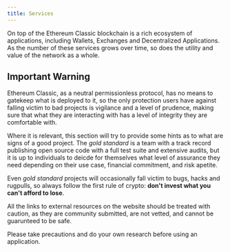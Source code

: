 ```yaml
---
title: Services
---
```


On top of the Ethereum Classic blockchain is a rich ecosystem of applications, including Wallets, Exchanges and Decentralized Applications. As the number of these services grows over time, so does the utility and value of the network as a whole.

## Important Warning

Ethereum Classic, as a neutral permissionless protocol, has no means to gatekeep what is deployed to it, so the only protection users have against falling victim to bad projects is vigilance and a level of prudence, making sure that what they are interacting with has a level of integrity they are comfortable with.

Where it is relevant, this section will try to provide some hints as to what are signs of a good project. The _gold standard_ is a team with a track record publishing open source code with a full test suite and extensive audits, but it is up to individuals to deicde for themselves what level of assurance they need depending on their use case, financial commitment, and risk apetite.

Even _gold standard_ projects will occasionally fall victim to bugs, hacks and rugpulls, so always follow the first rule of crypto: **don't invest what you can't afford to lose**.

All the links to external resources on the website should be treated with caution, as they are community submitted, are not vetted, and cannot be guarunteed to be safe.

Please take precautions and do your own research before using an application.
